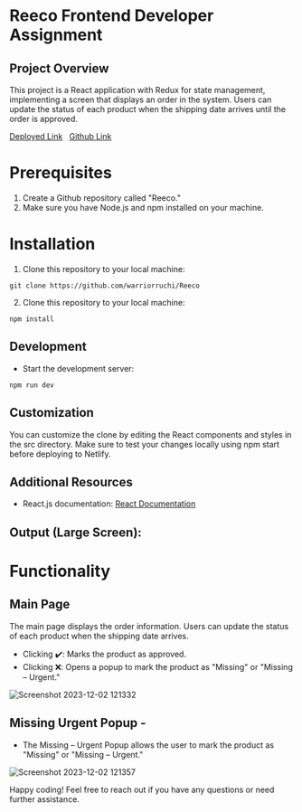 # Reeco Frontend Developer Assignment

## Project Overview

This project is a React application with Redux for state management, implementing a screen that displays an order in the system. Users can update the status of each product when the shipping date arrives until the order is approved.

 
[Deployed Link](https://656a0cd54cdb7d107ceec485--spectacular-kitten-a611bf.netlify.app/) &nbsp;
[Github Link](https://github.com/warriorruchi/Reeco)

# Prerequisites
1. Create a Github repository called "Reeco."
2. Make sure you have Node.js and npm installed on your machine.

# Installation
1. Clone this repository to your local machine:
```
git clone https://github.com/warriorruchi/Reeco
```
2. Clone this repository to your local machine:
```
npm install

```
## Development
- Start the development server:
```
npm run dev

```

## Customization
You can customize the clone by editing the React components and styles in the src directory. Make sure to test your changes locally using npm start before deploying to Netlify.

## Additional Resources
- React.js documentation: [React Documentation](https://reactjs.org/docs/getting-started.html)

 ## Output (Large Screen): 

 # Functionality 
 ## Main Page
 The main page displays the order information. Users can update the status of each product when the shipping date arrives.
 - Clicking ✔️: Marks the product as approved.
 - Clicking ❌: Opens a popup to mark the product as "Missing" or "Missing – Urgent."
   
![Screenshot 2023-12-02 121332](https://github.com/warriorruchi/Reeco/assets/120272171/df6da514-f96d-403b-9bf8-c54daeb82753)

## Missing Urgent Popup -
- The Missing – Urgent Popup allows the user to mark the product as "Missing" or "Missing – Urgent."

![Screenshot 2023-12-02 121357](https://github.com/warriorruchi/Reeco/assets/120272171/24fc7366-416c-44cf-b6e1-57fd43c84a88)

Happy coding! Feel free to reach out if you have any questions or need further assistance.

